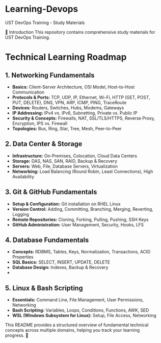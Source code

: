 # Learning-Devops
UST DevOps Training - Study Materials

📌 Introduction 
This repository contains comprehensive study materials for UST DevOps Training.

# Technical Learning Roadmap

## 1. Networking Fundamentals  
- **Basics:** Client-Server Architecture, OSI Model, Host-to-Host Communication  
- **Protocols & Ports:** TCP, UDP, IP, Ethernet, Wi-Fi, HTTP (GET, POST, PUT, DELETE), DNS, VPN, ARP, ICMP, PING, TraceRoute  
- **Devices:** Routers, Switches, Hubs, Modems, Gateways  
- **IP Addressing:** IPv4 vs. IPv6, Subnetting, Private vs. Public IP  
- **Security & Concepts:** Firewalls, NAT, SSL/TLS/HTTPS, Reverse Proxy, Encryption, IPS vs. Firewall  
- **Topologies:** Bus, Ring, Star, Tree, Mesh, Peer-to-Peer  

## 2. Data Center & Storage  
- **Infrastructure:** On-Premises, Colocation, Cloud Data Centers  
- **Storage:** DAS, NAS, SAN, RAID, Backup & Recovery  
- **Servers:** Web, File, Database Servers, Virtualization  
- **Networking:** Load Balancing (Round Robin, Least Connections), High Availability  

## 3. Git & GitHub Fundamentals  
- **Setup & Configuration:** Git installation on RHEL Linux  
- **Version Control:** Adding, Committing, Branching, Merging, Reverting, Logging  
- **Remote Repositories:** Cloning, Forking, Pulling, Pushing, SSH Keys  
- **GitHub Administration:** User Management, Security, Hooks, LFS  

## 4. Database Fundamentals  
- **Concepts:** RDBMS, Tables, Keys, Normalization, Transactions, ACID Properties  
- **SQL Basics:** SELECT, INSERT, UPDATE, DELETE  
- **Database Design:** Indexes, Backup & Recovery
- 
## 5. Linux & Bash Scripting  
- **Essentials:** Command Line, File Management, User Permissions, Networking  
- **Bash Scripting:** Variables, Loops, Conditions, Functions, AWK, SED  
- **WSL (Windows Subsystem for Linux):** Setup, File Access, Networking  


This README provides a structured overview of fundamental technical concepts across multiple domains, helping you track your learning progress. 🚀

